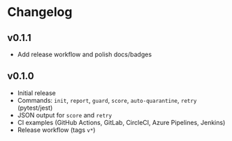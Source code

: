 # Changelog

## v0.1.1
- Add release workflow and polish docs/badges

## v0.1.0
- Initial release
- Commands: `init`, `report`, `guard`, `score`, `auto-quarantine`, `retry` (pytest/jest)
- JSON output for `score` and `retry`
- CI examples (GitHub Actions, GitLab, CircleCI, Azure Pipelines, Jenkins)
- Release workflow (tags `v*`)
